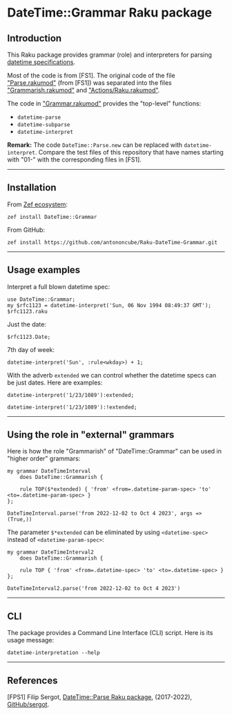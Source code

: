 # DateTime::Grammar Raku package

## Introduction

This Raku package provides grammar (role) and interpreters for parsing 
[datetime specifications](https://docs.raku.org/type/DateTime). 

Most of the code is from [FS1]. The original code of the file 
["Parse.rakumod"](https://github.com/sergot/datetime-parse/blob/master/lib/DateTime/Parse.rakumod)
(from [FS1]) was separated into the files 
["Grammarish.rakumod"](./lib/DateTime/Grammarish.rakumod)
and
["Actions/Raku.rakumod"](./lib/DateTime/Actions/Raku.rakumod).

The code in
["Grammar.rakumod"](./lib/DateTime/Grammar.rakumod) 
provides the "top-level" functions:
- `datetime-parse`
- `datetime-subparse`
- `datetime-interpret`

**Remark:** The code `DateTime::Parse.new` can be replaced with `datetime-interpret`.
Compare the test files of this repository that have names starting with "01-" with the corresponding files in [FS1].

------

## Installation

From [Zef ecosystem]():

```
zef install DateTime::Grammar
```

From GitHub:

```
zef install https://github.com/antononcube/Raku-DateTime-Grammar.git
```

------

## Usage examples

Interpret a full blown datetime spec:

```perl6
use DateTime::Grammar;
my $rfc1123 = datetime-interpret('Sun, 06 Nov 1994 08:49:37 GMT');
$rfc1123.raku
```

Just the date:

```perl6
$rfc1123.Date;
```

7th day of week:

```perl6
datetime-interpret('Sun', :rule<wkday>) + 1;
```

With the adverb `extended` we can control whether the datetime specs can be just dates. 
Here are examples:

```perl6
datetime-interpret('1/23/1089'):extended;
```

```perl6
datetime-interpret('1/23/1089'):!extended;
```

------

## Using the role in "external" grammars

Here is how the role "Grammarish" of "DateTime::Grammar" can be used in "higher order" grammars:

```perl6
my grammar DateTimeInterval 
    does DateTime::Grammarish {

    rule TOP($*extended) { 'from' <from=.datetime-param-spec> 'to' <to=.datetime-param-spec> } 
};

DateTimeInterval.parse('from 2022-12-02 to Oct 4 2023', args => (True,))
```

The parameter `$*extended` can be eliminated by using `<datetime-spec>` instead of `<datetime-param-spec>`:

```perl6
my grammar DateTimeInterval2 
    does DateTime::Grammarish {

    rule TOP { 'from' <from=.datetime-spec> 'to' <to=.datetime-spec> } 
};

DateTimeInterval2.parse('from 2022-12-02 to Oct 4 2023')
```

------

## CLI

The package provides a Command Line Interface (CLI) script. Here is its usage message:

```shell
datetime-interpretation --help
```


------

## References

[FPS1] Filip Sergot,
[DateTime::Parse Raku package](https://github.com/sergot/datetime-parse),
(2017-2022),
[GitHub/sergot](https://github.com/sergot).